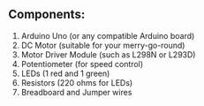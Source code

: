 ## Components:

1. Arduino Uno (or any compatible Arduino board)
2. DC Motor (suitable for your merry-go-round)
3. Motor Driver Module (such as L298N or L293D)
4. Potentiometer (for speed control)
5. LEDs (1 red and 1 green)
6. Resistors (220 ohms for LEDs)
7. Breadboard and Jumper wires
